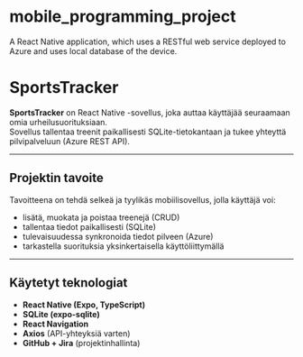 # mobile_programming_project
A React Native application, which uses a RESTful web service deployed to Azure and uses local database of the device.

# SportsTracker

**SportsTracker** on React Native -sovellus, joka auttaa käyttäjää seuraamaan omia urheilusuorituksiaan.  
Sovellus tallentaa treenit paikallisesti SQLite-tietokantaan ja tukee yhteyttä pilvipalveluun (Azure REST API).

---

## Projektin tavoite

Tavoitteena on tehdä selkeä ja tyylikäs mobiilisovellus, jolla käyttäjä voi:
- lisätä, muokata ja poistaa treenejä (CRUD)
- tallentaa tiedot paikallisesti (SQLite)
- tulevaisuudessa synkronoida tiedot pilveen (Azure)
- tarkastella suorituksia yksinkertaisella käyttöliittymällä


---

## Käytetyt teknologiat

- **React Native (Expo, TypeScript)**
- **SQLite (expo-sqlite)**
- **React Navigation**
- **Axios** (API-yhteyksiä varten)
- **GitHub + Jira** (projektinhallinta)


